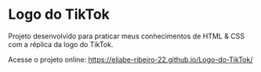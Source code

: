 # Logo do TikTok

Projeto desenvolvido para praticar meus conhecimentos de HTML & CSS com a réplica da logo do TikTok. 

Acesse o projeto online: <https://eliabe-ribeiro-22.github.io/Logo-do-TikTok/>
